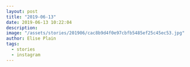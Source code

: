 ```yaml
---
layout: post
title: "2019-06-13"
date: 2019-06-13 10:22:04
description: 
image: "/assets/stories/201906/cac8b9d4f0e97cbfb5485ef25c45ec53.jpg"
author: Elise Plain
tags: 
  - stories
  - instagram
---
```



<p></p>
